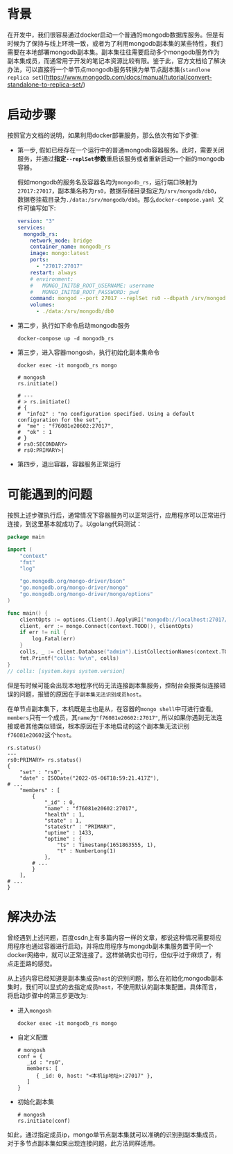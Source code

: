 # 背景

在开发中，我们很容易通过docker启动一个普通的mongodb数据库服务。但是有时候为了保持与线上环境一致，或者为了利用mongodb副本集的某些特性，我们需要在本地部署mongodb副本集。副本集往往需要启动多个mongodb服务作为副本集成员，而通常用于开发的笔记本资源比较有限。鉴于此，官方文档给了解决办法，可以直接将一个单节点mongodb服务转换为单节点副本集(`standlone replica set`)(https://www.mongodb.com/docs/manual/tutorial/convert-standalone-to-replica-set/)

# 启动步骤

按照官方文档的说明，如果利用docker部署服务，那么依次有如下步骤:

* 第一步, 假如已经存在一个运行中的普通mongodb容器服务。此时，需要关闭服务，并通过**指定`--replSet`参数**重启该服务或者重新启动一个新的mongodb容器。

  假如mongodb的服务名及容器名均为`mongodb_rs`，运行端口映射为`27017:27017`，副本集名称为`rs0`，数据存储目录指定为`/srv/mongodb/db0`，数据卷挂载目录为`./data:/srv/mongodb/db0`。那么`docker-compose.yaml `文件可编写如下:

  ```yaml
  version: "3"
  services:  
    mongodb_rs:
      network_mode: bridge
      container_name: mongodb_rs
      image: mongo:latest
      ports:
        - "27017:27017"
      restart: always
      # environment:
      #   MONGO_INITDB_ROOT_USERNAME: username
      #   MONGO_INITDB_ROOT_PASSWORD: pwd
      command: mongod --port 27017 --replSet rs0 --dbpath /srv/mongodb/db0
      volumes:
        - ./data:/srv/mongodb/db0
  ```

* 第二步，执行如下命令启动mongodb服务

  ```shell
  docker-compose up -d mongodb_rs
  ```

* 第三步，进入容器mongosh，执行初始化副本集命令

  ```shell
  docker exec -it mongodb_rs mongo
  ```

  ```shell
  # mongosh
  rs.initiate()
  
  # ---
  # > rs.initiate()
  # {
  #	 "info2" : "no configuration specified. Using a default configuration for the set",
  #	 "me" : "f76081e20602:27017",
  #	 "ok" : 1
  # }
  # rs0:SECONDARY>
  # rs0:PRIMARY>|
  ```

* 第四步，退出容器，容器服务正常运行

# 可能遇到的问题

按照上述步骤执行后，通常情况下容器服务可以正常运行，应用程序可以正常进行连接，到这里基本就成功了。以golang代码测试：

```go
package main

import (
	"context"
	"fmt"
	"log"

	"go.mongodb.org/mongo-driver/bson"
	"go.mongodb.org/mongo-driver/mongo"
	"go.mongodb.org/mongo-driver/mongo/options"
)

func main() {
	clientOpts := options.Client().ApplyURI("mongodb://localhost:27017/?replicaSet=rs0")
	client, err := mongo.Connect(context.TODO(), clientOpts)
	if err != nil {
		log.Fatal(err)
	}
	colls, _ := client.Database("admin").ListCollectionNames(context.TODO(), bson.M{})
	fmt.Printf("colls: %v\n", colls)
}
// colls: [system.keys system.version]
```

但是有时候可能会出现本地程序代码无法连接副本集服务，控制台会报类似连接错误的问题，报错的原因在于`副本集无法识别成员host`。

在单节点副本集下，本机既是主也是从，在容器的`mongo shell`中可进行查看, `members`只有一个成员，其`name`为`"f76081e20602:27017"`,  所以如果你遇到无法连接或者其他类似错误，根本原因在于本地启动的这个副本集无法识别`f76081e20602`这个`host`。

```shell
rs.status()
---
rs0:PRIMARY> rs.status()
{
	"set" : "rs0",
	"date" : ISODate("2022-05-06T18:59:21.417Z"),
# ...	
	"members" : [
		{
			"_id" : 0,
			"name" : "f76081e20602:27017",
			"health" : 1,
			"state" : 1,
			"stateStr" : "PRIMARY",
			"uptime" : 1433,
			"optime" : {
				"ts" : Timestamp(1651863555, 1),
				"t" : NumberLong(1)
			},
		# ...
		}
	],
# ...
}
```

# 解决办法

曾经遇到上述问题，百度csdn上有多篇内容一样的文章，都说这种情况需要将应用程序也通过容器进行启动，并将应用程序与mongdb副本集服务置于同一个docker网络中，就可以正常连接了。这样做确实也可行，但似乎过于麻烦了，有点走歪路的感觉。

从上述内容已经知道是副本集成员`host`的识别问题，那么在初始化mongodb副本集时，我们可以显式的去指定成员`host`，不使用默认的副本集配置。具体而言，将启动步骤中的第三步更改为:

* 进入`mongosh`

  ```shell
  docker exec -it mongodb_rs mongo
  ```

* 自定义配置

  ```shell
  # mongosh
  conf = {
     _id : "rs0",
     members: [
        { _id: 0, host: "<本机ip地址>:27017" },
     ]
  }
  ```

* 初始化副本集

  ```shell
  # mongosh
  rs.initiate(conf)
  ```

如此，通过指定成员ip，mongo单节点副本集就可以准确的识别到副本集成员，对于多节点副本集如果出现连接问题，此方法同样适用。